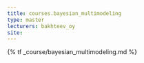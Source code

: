 ```yaml
---
title: courses.bayesian_multimodeling
type: master
lecturers: bakhteev_oy
site:
---
```


{% tf _course/bayesian_multimodeling.md %}
